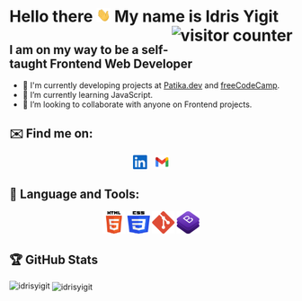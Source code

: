# Hello there <img src="assets/hello gif.webp" width="25" height="25"> My name is Idris Yigit <img src="https://visitor-badge.laobi.icu/badge?page_id=idrisyigit.idrisyigit" alt="visitor counter" align="right">

## I am on my way to be a self-taught Frontend Web Developer
- 🔭 I'm currently developing projects at <a href=https://www.patika.dev/tr>Patika.dev</a> and <a href=https://www.freecodecamp.org/learn>freeCodeCamp</a>.
- 🌱 I’m currently learning JavaScript.
- 💞️ I’m looking to collaborate with anyone on Frontend projects.

## ✉️ Find me on:
<p align="center">
    <a style="margin-right:10px" href="https://www.linkedin.com/in/yigitmustu/" target="_blank"><img src="./assets/linkedin.png" width=25 height=25></a>
    <a href="mailto:idrisyigitm@gmail.com" target="_blank"><img src="./assets/gmail.png" width=25 height=25></a>
</p>

## 🧰 Language and Tools:
<p align="center">
    <a href="https://html.com/" target="_blank"><img src="./assets/HTML5.svg" width=40 height=40></a>
    <a href="https://en.wikipedia.org/wiki/CSS" target="_blank"><img src="./assets/CSS3.svg" width=40 height=40></a>
    <a href="https://git-scm.com/" target="_blank"><img src="./assets/git.svg" width=40 height=40></a>
    <a href="https://getbootstrap.com/" target="_blank"><img src="./assets/bootstrap.logo.png" width=40 height=40></a>
</p>

## :trophy: GitHub Stats
<!-- <div>
<a href="https://github-readme-stats.vercel.app/api?username=idrisyigit&theme=vision-friendly-dark">
  <img style="height: 100%; max-height:200px; min-height:200px; align="left" src="https://github-readme-stats.vercel.app/api?username=idrisyigit&count_private=true&show_icons=true&theme=vision-friendly-dark" />
</a>
<a href="https://github-readme-stats.vercel.app/api/top-langs/?username=idrisyigit&hide=php&theme=vision-friendly-dark">
  <img style="height: 100%; max-height:200px; min-height:200px; align="left" src="https://github-readme-stats.vercel.app/api/top-langs/?username=idrisyigit&hide=php&theme=vision-friendly-dark" />
</a>
</div> -->

<p><img align="left" src="https://github-readme-stats.vercel.app/api/top-langs?username=idrisyigit&show_icons=true&locale=en&layout=compact&theme=vision-friendly-dark" alt="idrisyigit" /></p>
<p>&nbsp;<img align="center" src="https://github-readme-stats.vercel.app/api?username=idrisyigit&show_icons=true&locale=en&layout=compact&theme=vision-friendly-dark" alt="idrisyigit" width="50%" /></p><br />

<!-- <div align='center'>
<table>
  <tr>
      <th colspan="2"></th>
  </tr>
  <tr > 
      <th>HTML - CSS</th>
      <th>JavaScript</th>    
  </tr>

  <tr style="text-align:center;">
    <td><a href="https://github.com/idrisyigit/Medium-Clone" target="_blank">Medium Clone</a></td>
    <td>Coming Soon</td>
  </tr>
    <tr style="text-align:center;">
    <td><a href="https://github.com/idrisyigit/Medium-Clone" target="_blank">Medium Clone</a></td>
  </tr>
  
</table>
</div> -->

<!---
idrisyigit/idrisyigit is a ✨ special ✨ repository because its `README.md` (this file) appears on your GitHub profile.
You can click the Preview link to take a look at your changes.
--->
